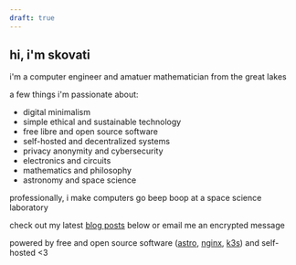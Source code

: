 ```yaml
---
draft: true
---
```


## hi, i'm skovati

i'm a computer engineer and amatuer mathematician from the great lakes

a few things i'm passionate about:
 - digital minimalism
 - simple ethical and sustainable technology
 - free libre and open source software
 - self-hosted and decentralized systems
 - privacy anonymity and cybersecurity
 - electronics and circuits
 - mathematics and philosophy
 - astronomy and space science

professionally, i make computers go beep boop at a space science laboratory

check out my latest [blog posts](/posts) below or email me an encrypted message

powered by free and open source software ([astro](https://astro.build/), [nginx](https://nginx.org/), [k3s](https://k3s.io/)) and self-hosted <3
